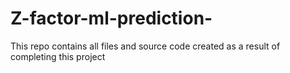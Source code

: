 # Z-factor-ml-prediction-
This repo contains all files and source code created as a result of completing this project
